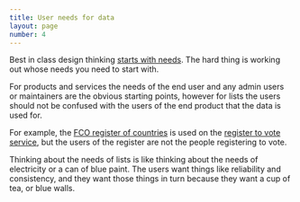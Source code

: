 ```yaml
---
title: User needs for data
layout: page
number: 4
---
```


Best in class design thinking [starts with needs](https://web.archive.org/web/20140628221103/https://www.gov.uk/design-principles). The hard thing is working out whose needs you need to start with.

For products and services the needs of the end user and any admin users or maintainers are the obvious starting points, however for lists the users should not be confused with the users of the end product that the data is used for.

For example, the [FCO register of countries](https://country.register.gov.uk/) is used on the [register to vote service](https://www.gov.uk/register-to-vote), but the users of the register are not the people registering to vote.

Thinking about the needs of lists is like thinking about the needs of electricity or a can of blue paint. The users want things like reliability and consistency, and they want those things in turn because they want a cup of tea, or blue walls.
